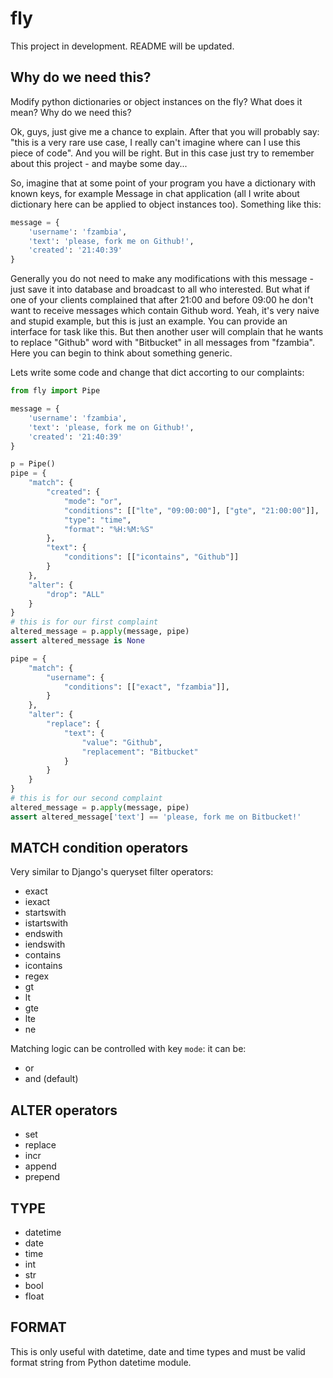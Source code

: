 fly
===

This project in development. README will be updated.

Why do we need this?
--------------------

Modify python dictionaries or object instances on the fly? What does it mean? Why do we need this?

Ok, guys, just give me a chance to explain. After that you will probably say: "this is a very rare use case, I really can't imagine where can I use this piece of code". And you will be right. But in this 
case just try to remember about this project - and maybe some day...


So, imagine that at some point of your program you have a dictionary with known keys, for example Message in chat application (all I write about dictionary here can be applied to object instances too). Something like this:

```python
message = {
	'username': 'fzambia',
	'text': 'please, fork me on Github!',
	'created': '21:40:39'
}
```

Generally you do not need to make any modifications with this message - just save it into database and broadcast to all who interested. But what if one of your clients complained that after 21:00 and before 09:00 he don't want to receive messages which contain Github word. Yeah, it's very naive and stupid example, but this is just an example. You can provide an interface for task like this. But then another user will complain that he wants to replace "Github" word with "Bitbucket" in all messages from "fzambia". Here you can begin to think about something generic.

Lets write some code and change that dict accorting to our complaints:

```python
from fly import Pipe

message = {
	'username': 'fzambia',
	'text': 'please, fork me on Github!',
	'created': '21:40:39'
}

p = Pipe()
pipe = {
	"match": {
		"created": {
			"mode": "or",
			"conditions": [["lte", "09:00:00"], ["gte", "21:00:00"]],
			"type": "time",
			"format": "%H:%M:%S"
		},
		"text": {
			"conditions": [["icontains", "Github"]]
		}
	},
	"alter": {
		"drop": "ALL"
	}
}
# this is for our first complaint
altered_message = p.apply(message, pipe)
assert altered_message is None

pipe = {
	"match": {
		"username": {
			"conditions": [["exact", "fzambia"]],
		}
	},
	"alter": {
		"replace": {
			"text": {
				"value": "Github",
				"replacement": "Bitbucket"
			}
		}
	}
}
# this is for our second complaint
altered_message = p.apply(message, pipe)
assert altered_message['text'] == 'please, fork me on Bitbucket!'

```

MATCH condition operators
-------------------------
Very similar to Django's queryset filter operators:

* exact
* iexact
* startswith
* istartswith
* endswith
* iendswith
* contains
* icontains
* regex
* gt
* lt
* gte
* lte
* ne

Matching logic can be controlled with key `mode`: it can be:

* or
* and (default)


ALTER operators
---------------

* set
* replace
* incr
* append
* prepend


TYPE
----

* datetime
* date
* time
* int
* str
* bool
* float


FORMAT
------
This is only useful with datetime, date and time types and must be valid format string from Python datetime module.

  